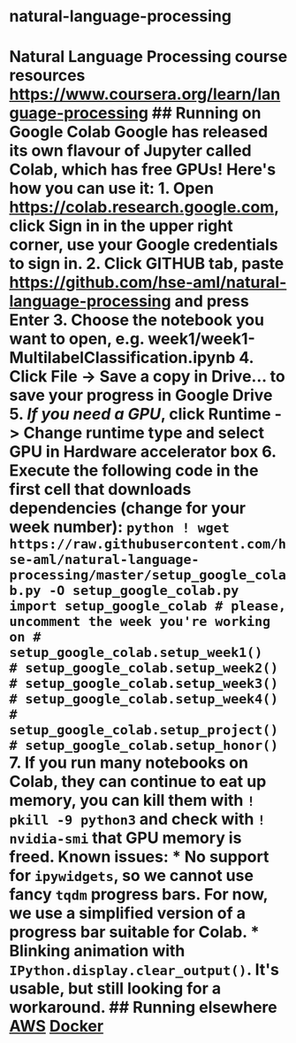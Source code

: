 # natural-language-processing
# Natural Language Processing course resources https://www.coursera.org/learn/language-processing  ## Running on Google Colab Google has released its own flavour of Jupyter called Colab, which has free GPUs!  Here's how you can use it: 1. Open https://colab.research.google.com, click **Sign in** in the upper right corner, use your Google credentials to sign in. 2. Click **GITHUB** tab, paste https://github.com/hse-aml/natural-language-processing and press Enter 3. Choose the notebook you want to open, e.g. week1/week1-MultilabelClassification.ipynb 4. Click **File -> Save a copy in Drive...** to save your progress in Google Drive 5. _If you need a GPU_, click **Runtime -> Change runtime type** and select **GPU** in Hardware accelerator box 6. **Execute** the following code in the first cell that downloads dependencies (change for your week number): ```python ! wget https://raw.githubusercontent.com/hse-aml/natural-language-processing/master/setup_google_colab.py -O setup_google_colab.py import setup_google_colab # please, uncomment the week you're working on # setup_google_colab.setup_week1()   # setup_google_colab.setup_week2() # setup_google_colab.setup_week3() # setup_google_colab.setup_week4() # setup_google_colab.setup_project() # setup_google_colab.setup_honor() ``` 7. If you run many notebooks on Colab, they can continue to eat up memory, you can kill them with `! pkill -9 python3` and check with `! nvidia-smi` that GPU memory is freed.  **Known issues:** * No support for `ipywidgets`, so we cannot use fancy `tqdm` progress bars. For now, we use a simplified version of a progress bar suitable for Colab. * Blinking animation with `IPython.display.clear_output()`. It's usable, but still looking for a workaround.  ## Running elsewhere  [AWS](AWS-tutorial.md)  [Docker](Docker-tutorial.md)
